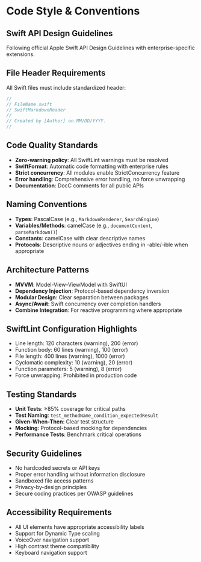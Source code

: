 # Code Style & Conventions

## Swift API Design Guidelines
Following official Apple Swift API Design Guidelines with enterprise-specific extensions.

## File Header Requirements
All Swift files must include standardized header:
```swift
//
// FileName.swift
// SwiftMarkdownReader
//
// Created by [Author] on MM/DD/YYYY.
//
```

## Code Quality Standards
- **Zero-warning policy**: All SwiftLint warnings must be resolved
- **SwiftFormat**: Automatic code formatting with enterprise rules
- **Strict concurrency**: All modules enable StrictConcurrency feature
- **Error handling**: Comprehensive error handling, no force unwrapping
- **Documentation**: DocC comments for all public APIs

## Naming Conventions
- **Types**: PascalCase (e.g., `MarkdownRenderer`, `SearchEngine`)
- **Variables/Methods**: camelCase (e.g., `documentContent`, `parseMarkdown()`)
- **Constants**: camelCase with clear descriptive names
- **Protocols**: Descriptive nouns or adjectives ending in -able/-ible when appropriate

## Architecture Patterns
- **MVVM**: Model-View-ViewModel with SwiftUI
- **Dependency Injection**: Protocol-based dependency inversion
- **Modular Design**: Clear separation between packages
- **Async/Await**: Swift concurrency over completion handlers
- **Combine Integration**: For reactive programming where appropriate

## SwiftLint Configuration Highlights
- Line length: 120 characters (warning), 200 (error)
- Function body: 60 lines (warning), 100 (error)
- File length: 400 lines (warning), 1000 (error)
- Cyclomatic complexity: 10 (warning), 20 (error)
- Function parameters: 5 (warning), 8 (error)
- Force unwrapping: Prohibited in production code

## Testing Standards
- **Unit Tests**: ≥85% coverage for critical paths
- **Test Naming**: `test_methodName_condition_expectedResult`
- **Given-When-Then**: Clear test structure
- **Mocking**: Protocol-based mocking for dependencies
- **Performance Tests**: Benchmark critical operations

## Security Guidelines
- No hardcoded secrets or API keys
- Proper error handling without information disclosure
- Sandboxed file access patterns
- Privacy-by-design principles
- Secure coding practices per OWASP guidelines

## Accessibility Requirements
- All UI elements have appropriate accessibility labels
- Support for Dynamic Type scaling
- VoiceOver navigation support
- High contrast theme compatibility
- Keyboard navigation support
